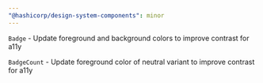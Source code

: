 ```yaml
---
"@hashicorp/design-system-components": minor
---
```


`Badge` - Update foreground and background colors to improve contrast for a11y

`BadgeCount` - Update foreground color of neutral variant to improve contrast for a11y